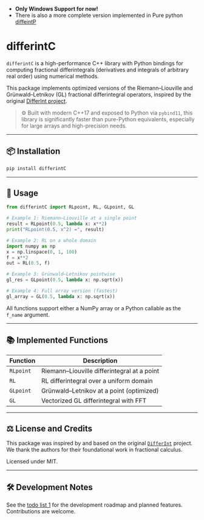 - **Only Windows Support for now!**
- There is also a more complete version implemented in Pure python [diffeintP](https://github.com/iparsw/differintP)


# differintC

`differintC` is a high-performance C++ library with Python bindings for computing fractional differintegrals (derivatives and integrals of arbitrary real order) using numerical methods.

This package implements optimized versions of the Riemann–Liouville and Grünwald–Letnikov (GL) fractional differintegral operators, inspired by the original [DifferInt project](https://github.com/differint/differint).

> ⚙️ Built with modern C++17 and exposed to Python via `pybind11`, this library is significantly faster than pure-Python equivalents, especially for large arrays and high-precision needs.

---

## 📦 Installation

```bash
pip install differintC
````


---

## 🚀 Usage

```python
from differintC import RLpoint, RL, GLpoint, GL

# Example 1: Riemann–Liouville at a single point
result = RLpoint(0.5, lambda x: x**2)
print("RLpoint(0.5, x^2) =", result)

# Example 2: RL on a whole domain
import numpy as np
x = np.linspace(0, 1, 100)
f = x**2
out = RL(0.5, f)

# Example 3: Grünwald–Letnikov pointwise
gl_res = GLpoint(0.5, lambda x: np.sqrt(x))

# Example 4: Full array version (fastest)
gl_array = GL(0.5, lambda x: np.sqrt(x))
```

All functions support either a NumPy array or a Python callable as the `f_name` argument.

---

## 📚 Implemented Functions

| Function  | Description                                 |
| --------- | ------------------------------------------- |
| `RLpoint` | Riemann–Liouville differintegral at a point |
| `RL`      | RL differintegral over a uniform domain     |
| `GLpoint` | Grünwald–Letnikov at a point (optimized)    |
| `GL`      | Vectorized GL differintegral with FFT       |

---

## ⚖️ License and Credits

This package was inspired by and based on the original [`DifferInt`](https://placeholder-link-to-original-differint-project) project. We thank the authors for their foundational work in fractional calculus.

Licensed under MIT.

---

## 🛠 Development Notes

See the [todo list 1](https://github.com/your-username/differintC-project/issues/1) for the development roadmap and planned features. Contributions are welcome.
